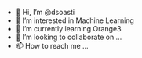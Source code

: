 - 👋 Hi, I’m @dsoasti
- 👀 I’m interested in Machine Learning
- 🌱 I’m currently learning Orange3
- 💞️ I’m looking to collaborate on ...
- 📫 How to reach me ...

<!---
dsoasti/dsoasti is a ✨ special ✨ repository because its `README.md` (this file) appears on your GitHub profile.
You can click the Preview link to take a look at your changes.
--->
